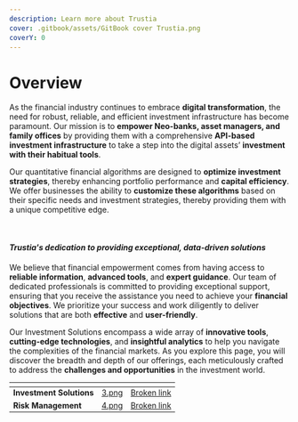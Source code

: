 ```yaml
---
description: Learn more about Trustia
cover: .gitbook/assets/GitBook cover Trustia.png
coverY: 0
---
```


# Overview

As the financial industry continues to embrace **digital transformation**, the need for robust, reliable, and efficient investment infrastructure has become paramount. Our mission is to **empower Neo-banks, asset managers, and family offices** by providing them with a comprehensive **API-based investment infrastructure** to take a step into the digital assets’ **investment with their habitual tools**.

Our quantitative financial algorithms are designed to **optimize investment strategies**, thereby enhancing portfolio performance and **capital efficiency**. We offer businesses the ability to **customize these algorithms** based on their specific needs and investment strategies, thereby providing them with a unique competitive edge.

<figure><img src=".gitbook/assets/Capture d’écran 2023-11-04 à 16.02.37.png" alt=""><figcaption></figcaption></figure>

#### _**Trustia's dedication to providing exceptional, data-driven solutions**_

We believe that financial empowerment comes from having access to **reliable information**, **advanced tools**, and **expert guidance**. Our team of dedicated professionals is committed to providing exceptional support, ensuring that you receive the assistance you need to achieve your **financial objectives**. We prioritize your success and work diligently to deliver solutions that are both **effective** and **user-friendly**.&#x20;

Our Investment Solutions encompass a wide array of **innovative tools**, **cutting-edge technologies**, and **insightful analytics** to help you navigate the complexities of the financial markets. As you explore this page, you will discover the breadth and depth of our offerings, each meticulously crafted to address the **challenges and opportunities** in the investment world.

<table data-card-size="large" data-view="cards"><thead><tr><th></th><th data-hidden data-card-cover data-type="files"></th><th data-hidden data-card-target data-type="content-ref"></th></tr></thead><tbody><tr><td><strong>Investment Solutions</strong></td><td><a href=".gitbook/assets/3.png">3.png</a></td><td><a href="broken-reference">Broken link</a></td></tr><tr><td><strong>Risk Management</strong></td><td><a href=".gitbook/assets/4.png">4.png</a></td><td><a href="broken-reference">Broken link</a></td></tr></tbody></table>

<figure><img src=".gitbook/assets/Capture d’écran 2023-11-04 à 22.04.53.png" alt=""><figcaption></figcaption></figure>
